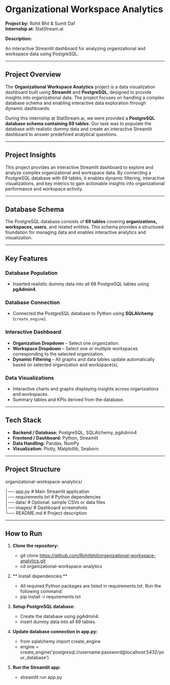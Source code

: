 # Organizational Workspace Analytics

**Project by:** Rohit Bhil & Sumit Daf  
**Internship at:** StatStream.ai

**Description:**  

An interactive Streamlit dashboard for analyzing organizational and workspace data using PostgreSQL.

---

## Project Overview

The **Organizational Workspace Analytics** project is a data visualization dashboard built using **Streamlit** and **PostgreSQL**, designed to provide insights into organizational data. The project focuses on handling a complex database schema and enabling interactive data exploration through dynamic dashboards.  

During this internship at StatStream.ai, we were provided a **PostgreSQL database schema containing 69 tables**. Our task was to populate the database with realistic dummy data and create an interactive Streamlit dashboard to answer predefined analytical questions.

---
## Project Insights

This project provides an interactive Streamlit dashboard to explore and analyze complex organizational and workspace data. By connecting a PostgreSQL database with 69 tables, it enables dynamic filtering, interactive visualizations, and key metrics to gain actionable insights into organizational performance and workspace activity.

---
## Database Schema

The PostgreSQL database consists of **69 tables** covering **organizations, workspaces, users**, and related entities. This schema provides a structured foundation for managing data and enables interactive analytics and visualization.

---

## Key Features

### Database Population
- Inserted realistic dummy data into all 69 PostgreSQL tables using **pgAdmin4**.

### Database Connection
- Connected the PostgreSQL database to Python using **SQLAlchemy** (`create_engine`).

### Interactive Dashboard
- **Organization Dropdown** – Select one organization.  
- **Workspace Dropdown** – Select one or multiple workspaces corresponding to the selected organization.  
- **Dynamic Filtering** – All graphs and data tables update automatically based on selected organization and workspace(s).

### Data Visualizations
- Interactive charts and graphs displaying insights across organizations and workspaces.  
- Summary tables and KPIs derived from the database.

---

## Tech Stack

- **Backend / Database:** PostgreSQL, SQLAlchemy, pgAdmin4  
- **Frontend / Dashboard:** Python, Streamlit  
- **Data Handling:** Pandas, NumPy  
- **Visualization:** Plotly, Matplotlib, Seaborn  

---

## Project Structure

organizational-workspace-analytics/

│── app.py # Main Streamlit application   
│── requirements.txt # Python dependencies  
│── data/ # Optional: sample CSVs or data files  
│── images/ # Dashboard screenshots  
└── README.md # Project description 


---

## How to Run

1. **Clone the repository:**
   - git clone https://github.com/Rohitbhil/organizational-workspace-analytics.git
   - cd organizational-workspace-analytics


2. ** Install dependencies:**
   - All required Python packages are listed in requirements.txt. Run the following command:
   - pip install -r requirements.txt


3. **Setup PostgreSQL database:**
   - Create the database using pgAdmin4.
   - insert dummy data into all 69 tables.

4. **Update database connection in app.py:**
   - from sqlalchemy import create_engine
   - engine = create_engine('postgresql://username:password@localhost:5432/your_database')


6. **Run the Streamlit app:**
   - streamlit run app.py


